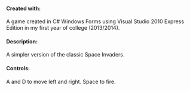 #### Created with: 
A game created in C# Windows Forms using Visual Studio 2010 Express Edition in my first year of college (2013/2014). 

#### Description: 
A simpler version of the classic Space Invaders.

#### Controls: 
A and D to move left and right.
Space to fire.

